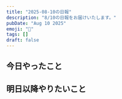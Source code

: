 ```yaml
---
title: "2025-08-10の日報"
description: "8/10の日報をお届けいたします。"
pubDate: "Aug 10 2025"
emoji: "🦊"
tags: []
draft: false
---
```


## 今日やったこと

## 明日以降やりたいこと
